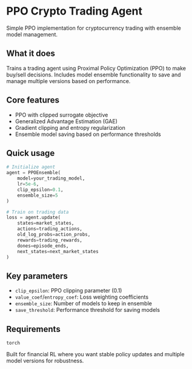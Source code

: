 # PPO Crypto Trading Agent

Simple PPO implementation for cryptocurrency trading with ensemble model management.

## What it does

Trains a trading agent using Proximal Policy Optimization (PPO) to make buy/sell decisions. Includes model ensemble functionality to save and manage multiple versions based on performance.

## Core features

- PPO with clipped surrogate objective
- Generalized Advantage Estimation (GAE)
- Gradient clipping and entropy regularization
- Ensemble model saving based on performance thresholds

## Quick usage

```python
# Initialize agent
agent = PPOEnsemble(
    model=your_trading_model,
    lr=5e-6,
    clip_epsilon=0.1,
    ensemble_size=5
)

# Train on trading data
loss = agent.update(
    states=market_states,
    actions=trading_actions, 
    old_log_probs=action_probs,
    rewards=trading_rewards,
    dones=episode_ends,
    next_states=next_market_states
)
```

## Key parameters

- `clip_epsilon`: PPO clipping parameter (0.1)
- `value_coef`/`entropy_coef`: Loss weighting coefficients
- `ensemble_size`: Number of models to keep in ensemble
- `save_threshold`: Performance threshold for saving models

## Requirements

```
torch
```

Built for financial RL where you want stable policy updates and multiple model versions for robustness.
